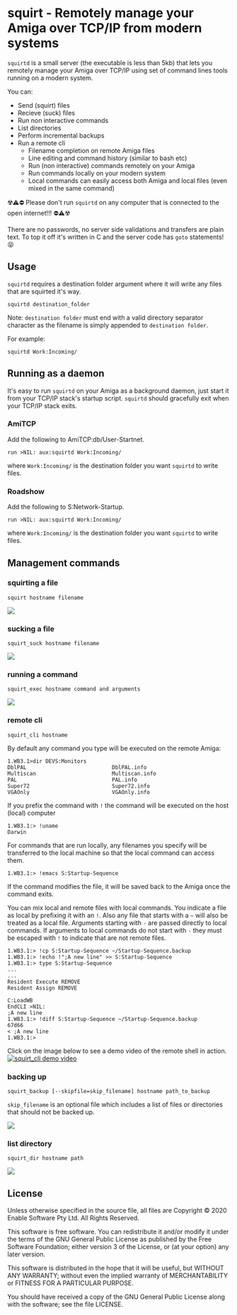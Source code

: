 # squirt - Remotely manage your Amiga over TCP/IP from modern systems

`squirtd` is a small server (the executable is less than 5kb) that lets you remotely manage your Amiga over TCP/IP using set of command lines tools running on a modern system.

You can:
 * Send (squirt) files
 * Recieve (suck) files
 * Run non interactive commands
 * List directories
 * Perform incremental backups
 * Run a remote cli
     * Filename completion on remote Amiga files
     * Line editing and command history (similar to bash etc)
     * Run (non interactive) commands remotely on your Amiga
     * Run commands locally on your modern system
     * Local commands can easily access both Amiga and local files (even mixed in the same command)

:radioactive::warning::no_entry: Please don't run `squirtd` on any computer that is connected to the open internet!!! :no_entry::warning::radioactive:

There are no passwords, no server side validations and transfers are plain text. To top it off it's written in C and the server code has `goto` statements! :stuck_out_tongue_closed_eyes:

## Usage

`squirtd` requires a destination folder argument where it will write any files that are squirted it's way.

    squirtd destination_folder

Note: `destination folder` must end with a valid directory separator character as the filename is simply appended to `destination folder`.

For example:

    squirtd Work:Incoming/

## Running as a daemon

It's easy to run `squirtd` on your Amiga as a background daemon, just start it from your TCP/IP stack's startup script. `squirtd` should gracefully exit when your TCP/IP stack exits.

### AmiTCP
Add the following to AmiTCP:db/User-Startnet.

    run >NIL: aux:squirtd Work:Incoming/

where `Work:Incoming/` is the destination folder you want `squirtd` to write files.

### Roadshow
Add the following to S:Network-Startup.

    run >NIL: aux:squirtd Work:Incoming/

where `Work:Incoming/` is the destination folder you want `squirtd` to write files.

## Management commands

### squirting a file

    squirt hostname filename

![](images/squirt.png)

### sucking a file

    squirt_suck hostname filename

![](images/suck.png)

### running a command

    squirt_exec hostname command and arguments

![](images/exec.png)

### remote cli
    squirt_cli hostname
    
By default any command you type will be executed on the remote Amiga:
    
    1.WB3.1>dir DEVS:Monitors
    DblPAL                           DblPAL.info
    Multiscan                        Multiscan.info
    PAL                              PAL.info
    Super72                          Super72.info
    VGAOnly                          VGAOnly.info
    
If you prefix the command with `!` the command will be executed on the host (local) computer
    
    1.WB3.1:> !uname
    Darwin

For commands that are run locally, any filenames you specify will be transferred to the local machine so that the local command can access them.

    1.WB3.1:> !emacs S:Startup-Sequence 
  
If the command modifies the file, it will be saved back to the Amiga once the command exits.

You can mix local and remote files with local commands. You indicate a file as local by prefixing it with an `!`. Also any file that starts with a `~` will also be treated as a local file. Arguments starting with `-` are passed directly to local commands. If arguments to local commands do not start with `-` they must be escaped with `!` to indicate that are not remote files.

    1.WB3.1:> !cp S:Startup-Sequence ~/Startup-Sequence.backup
    1.WB3.1:> !echo !";A new line" >> S:Startup-Sequence
    1.WB3.1:> type S:Startup-Sequence
    ...
    ...
    Resident Execute REMOVE
    Resident Assign REMOVE

    C:LoadWB
    EndCLI >NIL:
    ;A new line
    1.WB3.1:> !diff S:Startup-Sequence ~/Startup-Sequence.backup 
    67d66
    < ;A new line
    1.WB3.1:> 
    
Click on the image below to see a demo video of the remote shell in action.
[![squirt_cli demo video](https://img.youtube.com/vi/n2cS01OXowc/0.jpg)](https://www.youtube.com/watch?v=n2cS01OXowc)

### backing up

    squirt_backup [--skipfile=skip_filename] hostname path_to_backup
 
`skip_filename` is an optional file which includes a list of files or directories that should not be backed up.

![](images/backup.png)

### list directory

    squirt_dir hostname path

![](images/dir.png)


## License

Unless otherwise specified in the source file, all files are Copyright &copy; 2020 Enable Software Pty Ltd. All Rights Reserved.

This software is free software. You can redistribute it and/or modify it under the terms of the GNU General Public License as published by the Free Software Foundation; either version 3 of the License, or (at your option) any later version.

This software is distributed in the hope that it will be useful, but WITHOUT ANY WARRANTY; without even the implied warranty of MERCHANTABILITY or FITNESS FOR A PARTICULAR PURPOSE.

You should have received a copy of the GNU General Public License along with the software; see the file LICENSE.
